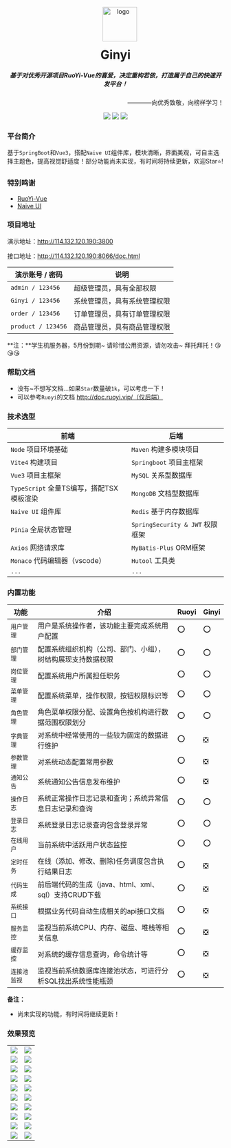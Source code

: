 <p align="center" style="margin-left: 20px;">
	<img alt="logo" src="https://gitee.com/my-images/typora-imgs/raw/master/%E5%93%86%E5%95%A6a%E6%A2%A6test.png" width="80" height="80">
</p>
<h1 align="center" style="margin-top: 0;">Ginyi</h1>
<h5 align="center">基于对优秀开源项目RuoYi-Vue的喜爱，决定重构若依，打造属于自己的快速开发平台！</h5>
<p align="right">————向优秀致敬，向榜样学习！</p>
<p align="center">
	<a href="https://gitee.com/Ginyi/ginyi-spring-vue"><img src="https://img.shields.io/badge/license-Apache 2-red"></a>
	<a href="https://gitee.com/Ginyi/ginyi-spring-vue"><img src="https://img.shields.io/badge/Ginyi-v1.0.0-red"></a>
	<a href="https://gitee.com/Ginyi/ginyi-spring-vue"><img src="https://img.shields.io/badge/SpringBoot-Vue3-red"></a>
</p>





### 平台简介

基于`SpringBoot`和`Vue3`，搭配`Naive UI`组件库，模块清晰，界面美观，可自主选择主题色，提高视觉舒适度！部分功能尚未实现，有时间将持续更新，欢迎Star⭐!



### 特别鸣谢

- [RuoYi-Vue](https://gitee.com/y_project/RuoYi-Vue?_from=gitee_search)
- [Naive UI](https://www.naiveui.com/)



### 项目地址

演示地址：http://114.132.120.190:3800

接口地址：http://114.132.120.190:8066/doc.html

| 演示账号 / 密码    | 说明                         |
| ------------------ | ---------------------------- |
| `admin / 123456`   | 超级管理员，具有全部权限     |
| `Ginyi / 123456`   | 系统管理员，具有系统管理权限 |
| `order / 123456`   | 订单管理员，具有订单管理权限 |
| `product / 123456` | 商品管理员，具有商品管理权限 |

**注：**学生机服务器，5月份到期~ 请珍惜公用资源，请勿攻击~ 拜托拜托！😘😘😘 



### 帮助文档

- 没有~不想写文档...如果`Star`数量破`1k`，可以考虑一下！
- 可以参考`Ruoyi`的文档 http://doc.ruoyi.vip/（仅后端）



### 技术选型

| 前端                                     | 后端                            |
| ---------------------------------------- | ------------------------------- |
| `Node` 项目环境基础                      | `Maven` 构建多模块项目          |
| `Vite4` 构建项目                         | `Springboot` 项目主框架         |
| `Vue3` 项目主框架                        | `MySQL` 关系型数据库            |
| `TypeScript` 全量TS编写，搭配TSX模板渲染 | `MongoDB` 文档型数据库          |
| `Naive UI` 组件库                        | `Redis` 基于内存数据库          |
| `Pinia` 全局状态管理                     | `SpringSecurity & JWT` 权限框架 |
| `Axios` 网络请求库                       | `MyBatis-Plus` ORM框架          |
| `Monaco` 代码编辑器（vscode）            | `Hutool` 工具类                 |
| `...`                                    | `...`                           |



### 内置功能

| 功能         | 介绍                                                         | Ruoyi | Ginyi |
| ------------ | ------------------------------------------------------------ | ----- | ----- |
| `用户管理`   | 用户是系统操作者，该功能主要完成系统用户配置                 | ⭕     | ⭕     |
| `部门管理`   | 配置系统组织机构（公司、部门、小组），树结构展现支持数据权限 | ⭕     | ⭕     |
| `岗位管理`   | 配置系统用户所属担任职务                                     | ⭕     | ⭕     |
| `菜单管理`   | 配置系统菜单，操作权限，按钮权限标识等                       | ⭕     | ⭕     |
| `角色管理`   | 角色菜单权限分配、设置角色按机构进行数据范围权限划分         | ⭕     | ⭕     |
| `字典管理`   | 对系统中经常使用的一些较为固定的数据进行维护                 | ⭕     | ❎     |
| `参数管理`   | 对系统动态配置常用参数                                       | ⭕     | ❎     |
| `通知公告`   | 系统通知公告信息发布维护                                     | ⭕     | ❎     |
| `操作日志`   | 系统正常操作日志记录和查询；系统异常信息日志记录和查询       | ⭕     | ⭕     |
| `登录日志`   | 系统登录日志记录查询包含登录异常                             | ⭕     | ⭕     |
| `在线用户`   | 当前系统中活跃用户状态监控                                   | ⭕     | ⭕     |
| `定时任务`   | 在线（添加、修改、删除)任务调度包含执行结果日志              | ⭕     | ❎     |
| `代码生成`   | 前后端代码的生成（java、html、xml、sql）支持CRUD下载         | ⭕     | ❎     |
| `系统接口`   | 根据业务代码自动生成相关的api接口文档                        | ⭕     | ❎     |
| `服务监控`   | 监视当前系统CPU、内存、磁盘、堆栈等相关信息                  | ⭕     | ❎     |
| `缓存监控`   | 对系统的缓存信息查询，命令统计等                             | ⭕     | ❎     |
| `连接池监视` | 监视当前系统数据库连接池状态，可进行分析SQL找出系统性能瓶颈  | ⭕     | ❎     |

**备注：**

- 尚未实现的功能，有时间将继续更新！



### 效果预览

<table>
    <tr>
        <td><img src="https://gitee.com/my-images/typora-imgs/raw/master/image-20230304205119918.png"/></td>
        <td><img src="https://gitee.com/my-images/typora-imgs/raw/master/image-20230304205215244.png"/></td>
    </tr>
    <tr>
        <td><img src="https://gitee.com/my-images/typora-imgs/raw/master/image-20230304205342498.png"/></td>
        <td><img src="https://gitee.com/my-images/typora-imgs/raw/master/image-20230304205431871.png"/></td>
    </tr>
    <tr>
        <td><img src="https://gitee.com/my-images/typora-imgs/raw/master/image-20230304205625969.png"/></td>
        <td><img src="https://gitee.com/my-images/typora-imgs/raw/master/image-20230304205559401.png"/></td>
    </tr>
    <tr>
        <td><img src="https://gitee.com/my-images/typora-imgs/raw/master/image-20230304205741700.png"/></td>
        <td><img src="https://gitee.com/my-images/typora-imgs/raw/master/image-20230304205852077.png"/></td>
    </tr>
    <tr>
        <td><img src="https://gitee.com/my-images/typora-imgs/raw/master/image-20230304210204690.png"/></td>
        <td><img src="https://gitee.com/my-images/typora-imgs/raw/master/image-20230304210228094.png"/></td>
    </tr>
     <tr>
        <td><img src="https://gitee.com/my-images/typora-imgs/raw/master/image-20230304210302388.png"/></td>
        <td><img src="https://gitee.com/my-images/typora-imgs/raw/master/image-20230304210337478.png"/></td>
    </tr>
    <tr>
        <td><img src="https://gitee.com/my-images/typora-imgs/raw/master/image-20230304210613278.png"/></td>
        <td><img src="https://gitee.com/my-images/typora-imgs/raw/master/image-20230304210651948.png"/></td>
    </tr>
    <tr>
        <td><img src="https://gitee.com/my-images/typora-imgs/raw/master/image-20230304210953736.png"/></td>
        <td><img src="https://gitee.com/my-images/typora-imgs/raw/master/image-20230304211003628.png"/></td>
    </tr>
    <tr>
        <td><img src="https://gitee.com/my-images/typora-imgs/raw/master/image-20230304211123371.png"/></td>
        <td><img src="https://gitee.com/my-images/typora-imgs/raw/master/image-20230304211109116.png"/></td>
    </tr>
    <tr>
        <td><img src="https://gitee.com/my-images/typora-imgs/raw/master/image-20230304211300287.png"/></td>
        <td><img src="https://gitee.com/my-images/typora-imgs/raw/master/image-20230304211308424.png"/></td>
    </tr>
</table>

